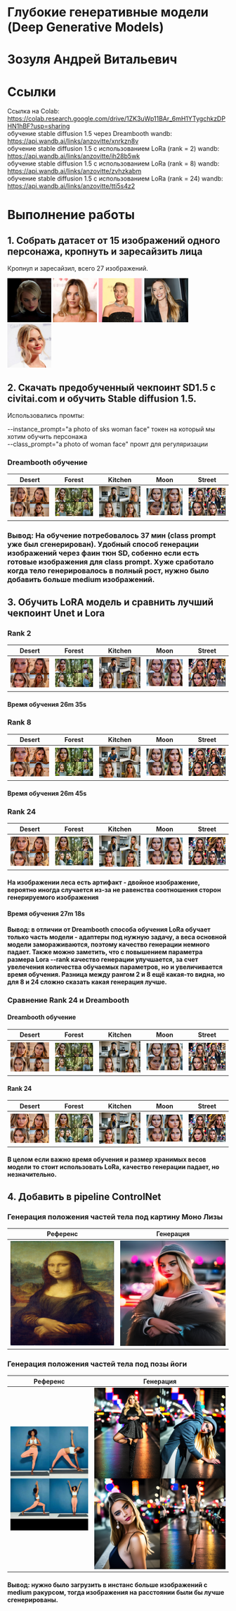 # Глубокие генеративные модели (Deep Generative Models)  
# Зозуля Андрей Витальевич  

# Ссылки   
Ссылка на Colab: https://colab.research.google.com/drive/1ZK3uWp11BAr_6mH1YTygchkzDPHN1hBF?usp=sharing  
обучение stable diffusion 1.5 через Dreambooth wandb: https://api.wandb.ai/links/anzovitte/xnrkzn8v  
обучение stable diffusion 1.5 с использованием LoRa (rank = 2) wandb: https://api.wandb.ai/links/anzovitte/ih28b5wk  
обучение stable diffusion 1.5 с использованием LoRa (rank = 8) wandb: https://api.wandb.ai/links/anzovitte/zvhzkabm  
обучение stable diffusion 1.5 с использованием LoRa (rank = 24) wandb: https://api.wandb.ai/links/anzovitte/tti5s4z2  
# Выполнение работы
## 1. Собрать датасет от 15 изображений одного персонажа, кропнуть и заресайзить лица  
Кропнул и заресайзил, всего 27 изображений.

<p float="left">  
  <img src="https://github.com/Anzovi/GAN_Course/blob/homework_4/instance%20images/3_c66971e5.jpg" width="100" />
  <img src="https://github.com/Anzovi/GAN_Course/blob/homework_4/instance%20images/GettyImages.jpg" width="100" /> 
  <img src="https://github.com/Anzovi/GAN_Course/blob/homework_4/instance%20images/Margot-Robbi.jpg" width="100" />
  <img src="https://github.com/Anzovi/GAN_Course/blob/homework_4/instance%20images/Margot-Robbie.jpg" width="100" />
  <img src="https://github.com/Anzovi/GAN_Course/blob/homework_4/instance%20images/sd-aspect-1482916032-margotrobbiewhite.jpg" width="100" />
</p>  

## 2. Скачать предобученный чекпоинт SD1.5 с civitai.com и обучить Stable diffusion 1.5.  
Использовались промты:

--instance_prompt="a photo of sks woman face" токен на который мы хотим обучить персонажа  
--class_prompt="a photo of woman face" промт для регуляризации  

### Dreambooth обучение  

Desert   |  Forest  |  Kitchen |  Moon |  Street
:-------------------------:|:-------------------------:|:-------------------------:|:-------------------------:|:-------------------------:
![](https://github.com/Anzovi/GAN_Course/blob/homework_4/Dreambooth%20generated/desert-min.jpg)  |  ![](https://github.com/Anzovi/GAN_Course/blob/homework_4/Dreambooth%20generated/forest-min.jpg)  |  ![](https://github.com/Anzovi/GAN_Course/blob/homework_4/Dreambooth%20generated/kitchen-min.jpg) |  ![](https://github.com/Anzovi/GAN_Course/blob/homework_4/Dreambooth%20generated/moon-min.jpg) |  ![](https://github.com/Anzovi/GAN_Course/blob/homework_4/Dreambooth%20generated/street-min.jpg)

### Вывод: На обучение потребовалось 37 мин (class prompt уже был сгенерирован). Удобный способ генерации изображений через фаин тюн SD, собенно если есть готовые изображения для class prompt. Хуже сработало когда тело генерировалось в полный рост, нужно было добавить больше medium изображений.  

## 3. Обучить LoRA модель и сравнить лучший чекпоинт Unet и Lora  
### Rank 2  

Desert   |  Forest  |  Kitchen |  Moon |  Street
:-------------------------:|:-------------------------:|:-------------------------:|:-------------------------:|:-------------------------:
![](https://github.com/Anzovi/GAN_Course/blob/homework_4/LoRa%20rank%202%20generated/desert-min.jpg)  |  ![](https://github.com/Anzovi/GAN_Course/blob/homework_4/LoRa%20rank%202%20generated/forest-min.jpg)  |  ![](https://github.com/Anzovi/GAN_Course/blob/homework_4/LoRa%20rank%202%20generated/kitchen-min.jpg) |  ![](https://github.com/Anzovi/GAN_Course/blob/homework_4/LoRa%20rank%202%20generated/moon-min.jpg) |  ![](https://github.com/Anzovi/GAN_Course/blob/homework_4/LoRa%20rank%202%20generated/street-min.jpg)
#### Время обучения 26m 35s  

### Rank 8  

Desert   |  Forest  |  Kitchen |  Moon |  Street
:-------------------------:|:-------------------------:|:-------------------------:|:-------------------------:|:-------------------------:
![](https://github.com/Anzovi/GAN_Course/blob/homework_4/LoRa%20rank%208%20generated/desert-min.jpg)  |  ![](https://github.com/Anzovi/GAN_Course/blob/homework_4/LoRa%20rank%208%20generated/forest-min.jpg)  |  ![](https://github.com/Anzovi/GAN_Course/blob/homework_4/LoRa%20rank%208%20generated/kitchen-min.jpg) |  ![](https://github.com/Anzovi/GAN_Course/blob/homework_4/LoRa%20rank%208%20generated/moon-min.jpg) |  ![](https://github.com/Anzovi/GAN_Course/blob/homework_4/LoRa%20rank%208%20generated/street-min.jpg)  
#### Время обучения 26m 45s

### Rank 24  

Desert   |  Forest  |  Kitchen |  Moon |  Street
:-------------------------:|:-------------------------:|:-------------------------:|:-------------------------:|:-------------------------:
![](https://github.com/Anzovi/GAN_Course/blob/homework_4/LoRa%20rank%2024%20generated/desert-min.jpg)  |  ![](https://github.com/Anzovi/GAN_Course/blob/homework_4/LoRa%20rank%2024%20generated/forest-min.jpg)  |  ![](https://github.com/Anzovi/GAN_Course/blob/homework_4/LoRa%20rank%2024%20generated/kitchen-min.jpg) |  ![](https://github.com/Anzovi/GAN_Course/blob/homework_4/LoRa%20rank%2024%20generated/moon-min.jpg) |  ![](https://github.com/Anzovi/GAN_Course/blob/homework_4/LoRa%20rank%2024%20generated/street-min.jpg)  
  
#### На изображении леса есть артифакт - двойное изображение, вероятно иногда случается из-за не равенства соотношения сторон генерируемого изображения  
#### Время обучения 27m 18s  
  
#### Вывод: в отличии от Dreambooth способа обучения LoRa обучает только часть модели - адаптеры под нужную задачу, а веса основной модели замораживаются, поэтому качество генерации немного падает. Также можно заметить, что с повышением параметра размера Lora --rank качество генерации улучшается, за счет увелечения количества обучаемых параметров, но и увеличивается время обучения. Разница между рангом 2 и 8 ещё какая-то видна, но для 8 и 24 сложно сказать какая генерация лучше. 

### Сравнение Rank 24 и Dreambooth  

#### Dreambooth обучение  

Desert   |  Forest  |  Kitchen |  Moon |  Street
:-------------------------:|:-------------------------:|:-------------------------:|:-------------------------:|:-------------------------:
![](https://github.com/Anzovi/GAN_Course/blob/homework_4/Dreambooth%20generated/desert-min.jpg)  |  ![](https://github.com/Anzovi/GAN_Course/blob/homework_4/Dreambooth%20generated/forest-min.jpg)  |  ![](https://github.com/Anzovi/GAN_Course/blob/homework_4/Dreambooth%20generated/kitchen-min.jpg) |  ![](https://github.com/Anzovi/GAN_Course/blob/homework_4/Dreambooth%20generated/moon-min.jpg) |  ![](https://github.com/Anzovi/GAN_Course/blob/homework_4/Dreambooth%20generated/street-min.jpg)

#### Rank 24  

Desert   |  Forest  |  Kitchen |  Moon |  Street
:-------------------------:|:-------------------------:|:-------------------------:|:-------------------------:|:-------------------------:
![](https://github.com/Anzovi/GAN_Course/blob/homework_4/LoRa%20rank%2024%20generated/desert-min.jpg)  |  ![](https://github.com/Anzovi/GAN_Course/blob/homework_4/LoRa%20rank%2024%20generated/forest-min.jpg)  |  ![](https://github.com/Anzovi/GAN_Course/blob/homework_4/LoRa%20rank%2024%20generated/kitchen-min.jpg) |  ![](https://github.com/Anzovi/GAN_Course/blob/homework_4/LoRa%20rank%2024%20generated/moon-min.jpg) |  ![](https://github.com/Anzovi/GAN_Course/blob/homework_4/LoRa%20rank%2024%20generated/street-min.jpg) 

#### В целом если важно время обучения и размер хранимых весов модели то стоит использовать LoRa, качество генерации падает, но незначительно.

## 4. Добавить в pipeline ControlNet  

### Генерация положения частей тела под картину Моно Лизы  

Референс   |  Генерация  |
:-------------------------:|:-------------------------:
![](https://github.com/Anzovi/GAN_Course/blob/homework_4/ControlNet/Mona_ref.png)  |  ![](https://github.com/Anzovi/GAN_Course/blob/homework_4/ControlNet/Mona.png) 

### Генерация положения частей тела под позы йоги  

Референс   |  Генерация  |
:-------------------------:|:-------------------------:
![](https://github.com/Anzovi/GAN_Course/blob/homework_4/ControlNet/Yoga_ref.png)  |  ![](https://github.com/Anzovi/GAN_Course/blob/homework_4/ControlNet/Yoga.png) 

#### Вывод: нужно было загрузить в инстанс больше изображений с medium ракурсом, тогда изображения на расстоянии были бы лучше сгенерированы.
